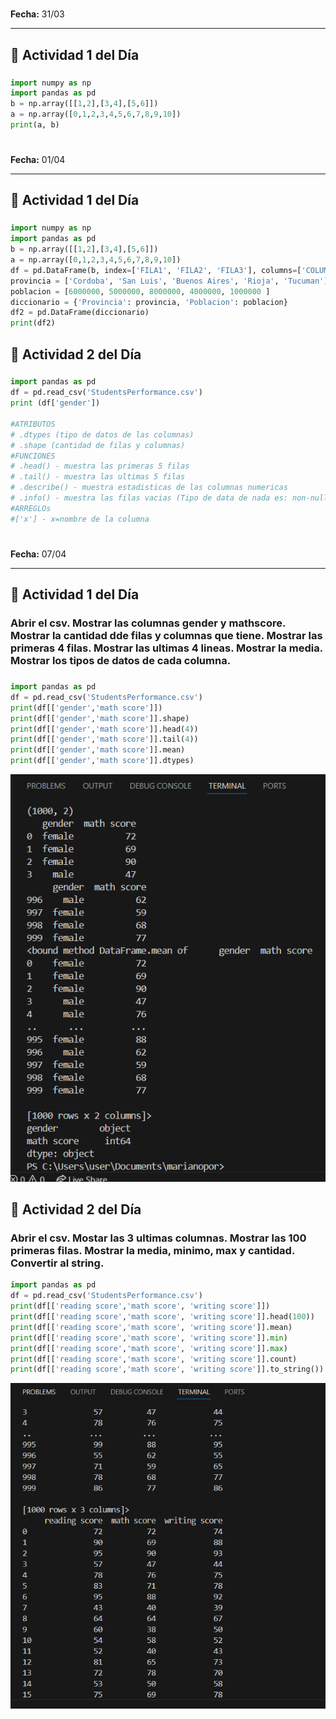 # 
**Fecha:**  31/03 

---

## 📌 Actividad 1 del Día  
###  
```python
import numpy as np  
import pandas as pd  
b = np.array([[1,2],[3,4],[5,6]])  
a = np.array([0,1,2,3,4,5,6,7,8,9,10])  
print(a, b)  
```

# 
**Fecha:**  01/04 

---

## 📌 Actividad 1 del Día  
### 
```python
import numpy as np  
import pandas as pd  
b = np.array([[1,2],[3,4],[5,6]])  
a = np.array([0,1,2,3,4,5,6,7,8,9,10])  
df = pd.DataFrame(b, index=['FILA1', 'FILA2', 'FILA3'], columns=['COLUMNA1', 'COLUMNA2'])  
provincia = ['Cordoba', 'San Luis', 'Buenos Aires', 'Rioja', 'Tucuman']  
poblacion = [6000000, 5000000, 8000000, 4000000, 1000000 ]   
diccionario = {'Provincia': provincia, 'Poblacion': poblacion}  
df2 = pd.DataFrame(diccionario)  
print(df2)
```
## 📌 Actividad 2 del Día  
###
```python
import pandas as pd     
df = pd.read_csv('StudentsPerformance.csv')  
print (df['gender'])  

#ATRIBUTOS  
# .dtypes (tipo de datos de las columnas)  
# .shape (cantidad de filas y columnas)  
#FUNCIONES   
# .head() - muestra las primeras 5 filas    
# .tail() - muestra las ultimas 5 filas   
# .describe() - muestra estadisticas de las columnas numericas   
# .info() - muestra las filas vacias (Tipo de data de nada es: non-null)  
#ARREGLOs  
#['x'] - x=nombre de la columna   
```
# 
**Fecha:**  07/04 

---

## 📌 Actividad 1 del Día  
### Abrir el csv.  Mostrar las columnas gender y mathscore. Mostrar la cantidad dde filas y columnas que tiene.  Mostrar las primeras 4 filas. Mostrar las ultimas 4 lineas. Mostrar la media. Mostrar los tipos de datos de cada columna.
###  
```python
import pandas as pd
df = pd.read_csv('StudentsPerformance.csv')
print(df[['gender','math score']])
print(df[['gender','math score']].shape)
print(df[['gender','math score']].head(4))
print(df[['gender','math score']].tail(4))
print(df[['gender','math score']].mean)
print(df[['gender','math score']].dtypes)
```
![TERMINAL](https://github.com/Marianete/ejercicios/blob/main/Captura.PNG)
## 📌 Actividad 2 del Día 
### Abrir el csv. Mostar las 3 ultimas columnas. Mostrar las 100 primeras filas. Mostrar la media, minimo, max y cantidad. Convertir al string.
```python
import pandas as pd
df = pd.read_csv('StudentsPerformance.csv')
print(df[['reading score','math score', 'writing score']])
print(df[['reading score','math score', 'writing score']].head(100))
print(df[['reading score','math score', 'writing score']].mean)
print(df[['reading score','math score', 'writing score']].min)
print(df[['reading score','math score', 'writing score']].max)
print(df[['reading score','math score', 'writing score']].count)
print(df[['reading score','math score', 'writing score']].to_string())
```
![TERMINALL](https://github.com/Marianete/ejercicios/blob/main/Capturanaziii.PNG)
